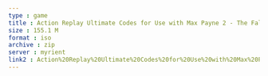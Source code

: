 ```yaml
---
type : game
title : Action Replay Ultimate Codes for Use with Max Payne 2 - The Fall of Max Payne (USA) (Unl)
size : 155.1 M
format : iso
archive : zip
server : myrient
link2 : Action%20Replay%20Ultimate%20Codes%20for%20Use%20with%20Max%20Payne%202%20-%20The%20Fall%20of%20Max%20Payne%20%28USA%29%20%28Unl%29
---
```

